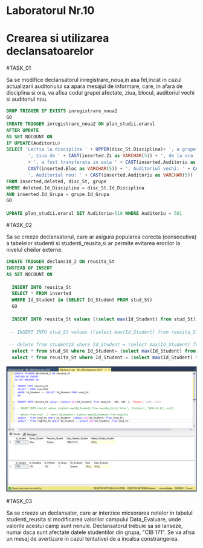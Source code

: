 # Laboratorul Nr.10
# Crearea si utilizarea declansatoarelor

#TASK_01

Sa se modifice declansatorul inregistrare_noua,in asa fel,incat in cazul actualizarii auditoriului sa apara mesajul de informare, care, in afara de disciplina si ora, va afisa codul grupei afectate, ziua, blocul, auditoriul vechi si auditoriul nou.

```SQL
DROP TRIGGER IF EXISTS inregistrare_noua2
GO
CREATE TRIGGER inregistrare_noua2 ON plan_studii.orarul
AFTER UPDATE
AS SET NOCOUNT ON
IF UPDATE(Auditoriu)
SELECT 'Lectia la disciplina ' + UPPER(disc_St.Disciplina)+ ', a grupei ' + grupe.Cod_Grupa +
		', ziua de ' + CAST(inserted.Zi as VARCHAR(5)) + ', de la ora ' + CAST(inserted.Ora as VARCHAR(5))
		+ ', a fost transferata in aula ' + CAST(inserted.Auditoriu as VARCHAR(5)) + ', Blocul '+
		CAST(inserted.Bloc as VARCHAR(5)) + '. Auditoriul vechi: ' + CAST(deleted.Auditoriu as VARCHAR(5))+
		', Auditoriul nou: ' + CAST(inserted.Auditoriu as VARCHAR(5))
FROM inserted,deleted, disc_St, grupe
WHERE deleted.Id_Disciplina = disc_St.Id_Disciplina
AND inserted.Id_Grupa = grupe.Id_Grupa
GO

UPDATE plan_studii.orarul SET Auditoriu=510 WHERE Auditoriu = 501
```



#TASK_02

Sa se creeze declansatorul, care ar asigura popularea corecta (consecutiva) a tabelelor studenti si studenti_reusita,si ar permite evitarea erorilor la nivelul cheilor externe.

```SQL
CREATE TRIGGER declans10_2 ON reusita_St
INSTEAD OF INSERT
AS SET NOCOUNT ON
   
  INSERT INTO reusita_St 
  SELECT * FROM inserted
  WHERE Id_Student in (SELECT Id_Student FROM stud_St)
  GO

  INSERT INTO reusita_St values ((select max(Id_Student) from stud_St), 103, 104, 1, 'Examen', null, null)

 -- INSERT INTO stud_St values ((select max(Id_Student) from reusita_St)+2,'Artur', 'Croitoru', '1996-12-12', null)

 -- delete from studentiS where Id_Student = (select max(Id_Student) from stud_St)
  select * from stud_St where Id_Student= (select max(Id_Student) from stud_St)
  select * from reusita_St where Id_Student = (select max(Id_Student) from stud_St)
```
![interogarea 2_1](Image2_1.PNG)

#TASK_03

 Sa se creeze un declansator, care ar interzice micsorarea notelor in tabelul studenti_reusita si modificarea valorilor campului Data_Evaluare, unde valorile acestui camp sunt nenule. Declansatorul trebuie sa se lanseze, numai daca sunt afectate datele studentilor din grupa, "CIB 171". Se va afisa un mesaj de avertizare in cazul tentativei de a incalca constrangerea.

```SQL

```